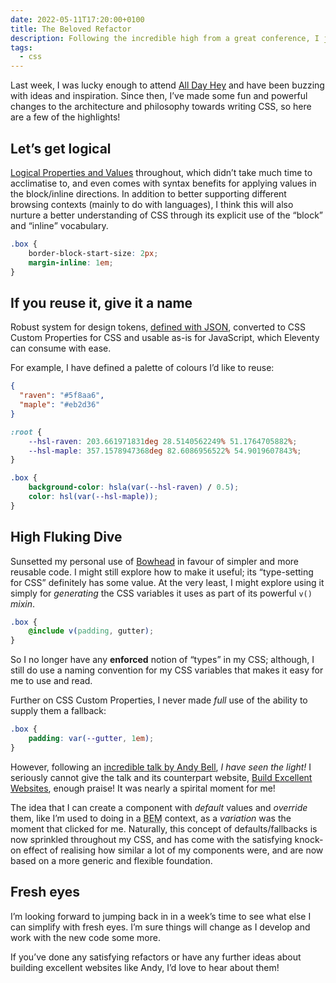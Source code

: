 ```yaml
---
date: 2022-05-11T17:20:00+0100
title: The Beloved Refactor
description: Following the incredible high from a great conference, I just finished an extremely refreshing refactor of the CSS on my site. Here’s what I did.
tags:
  - css
---
```


Last week, I was lucky enough to attend [All Day Hey](https://alldayhey.com/) and have been buzzing with ideas and inspiration. Since then, I’ve made some fun and powerful changes to the architecture and philosophy towards writing CSS, so here are a few of the highlights!

## Let’s get logical

[Logical Properties and Values](https://developer.mozilla.org/en-US/docs/Web/CSS/CSS_Logical_Properties) throughout, which didn’t take much time to acclimatise to, and even comes with syntax benefits for applying values in the block/inline directions. In addition to better supporting different browsing contexts (mainly to do with languages), I think this will also nurture a better understanding of CSS through its explicit use of the <q>block</q> and <q>inline</q> vocabulary.

```css
.box {
    border-block-start-size: 2px;
    margin-inline: 1em;
}
```

## If you reuse it, give it a name

Robust system for design tokens, [defined with JSON](https://github.com/chrisburnell/chrisburnell.com/tree/main/src/data/designTokens), converted to CSS Custom Properties for CSS and usable as-is for JavaScript, which Eleventy can consume with ease.

For example, I have defined a palette of colours I’d like to reuse:

```json
{
  "raven": "#5f8aa6",
  "maple": "#eb2d36"
}
```

```css
:root {
    --hsl-raven: 203.661971831deg 28.5140562249% 51.1764705882%;
    --hsl-maple: 357.1578947368deg 82.6086956522% 54.9019607843%;
}

.box {
    background-color: hsla(var(--hsl-raven) / 0.5);
    color: hsl(var(--hsl-maple));
}
```

## High Fluking Dive

Sunsetted my personal use of [Bowhead](/bowhead/) in favour of simpler and more reusable code. I might still explore how to make it useful; its <q>type-setting for CSS</q> definitely has some value. At the very least, I might explore using it simply for *generating* the CSS variables it uses as part of its powerful `v()` <dfn title="SCSS mixins allow you to define styles that can be easily reused through your code.">mixin</dfn>.

```scss
.box {
    @include v(padding, gutter);
}
```

So I no longer have any **enforced** notion of <q>types</q> in my CSS; although, I still do use a naming convention for my CSS variables that makes it easy for me to use and read.

Further on CSS Custom Properties, I never made *full* use of the ability to supply them a fallback:

```css
.box {
    padding: var(--gutter, 1em);
}
```

However, following an [incredible talk by Andy Bell](/bookmark/build-excellent-websites/), *I have seen the light!* I seriously cannot give the talk and its counterpart website, [Build Excellent Websites](https://buildexcellentwebsit.es/), enough praise! It was nearly a spirital moment for me!

The idea that I can create a component with *default* values and *override* them, like I’m used to doing in a <abbr title="Block Element Modifier">BEM</abbr> context, as a *variation* was the moment that clicked for me. Naturally, this concept of defaults/fallbacks is now sprinkled throughout my CSS, and has come with the satisfying knock-on effect of realising how similar a lot of my components were, and are now based on a more generic and flexible foundation.

## Fresh eyes

I’m looking forward to jumping back in in a week’s time to see what else I can simplify with fresh eyes. I’m sure things will change as I develop and work with the new code some more.

If you’ve done any satisfying refactors or have any further ideas about building excellent websites like Andy, I’d love to hear about them!
